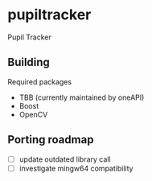 # pupiltracker
Pupil Tracker

## Building
Required packages
- TBB (currently maintained by oneAPI)
- Boost
- OpenCV

## Porting roadmap
- [ ] update outdated library call
- [ ] investigate mingw64 compatibility
